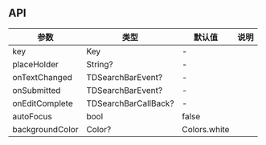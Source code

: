 ## API

| 参数 | 类型 | 默认值 | 说明 |
| --- | --- | --- | --- |
| key | Key | - |  |
| placeHolder | String? | - |  |
| onTextChanged | TDSearchBarEvent? | - |  |
| onSubmitted | TDSearchBarEvent? | - |  |
| onEditComplete | TDSearchBarCallBack? | - |  |
| autoFocus | bool | false |  |
| backgroundColor | Color? | Colors.white |  |

